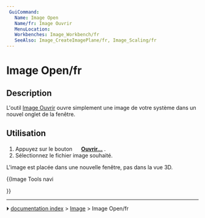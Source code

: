 ```yaml
---
 GuiCommand:
   Name: Image Open
   Name/fr: Image Ouvrir
   MenuLocation: 
   Workbenches: Image_Workbench/fr
   SeeAlso: Image_CreateImagePlane/fr, Image_Scaling/fr
---
```


# Image Open/fr

## Description

L\'outil [Image Ouvrir](Image_Open/fr.md) ouvre simplement une image de votre système dans un nouvel onglet de la fenêtre.

## Utilisation

1.  Appuyez sur le bouton **<img src="images/Image_Open.svg" width=16px> [Ouvrir...](Image_Open/fr.md)** .
2.  Sélectionnez le fichier image souhaité.

L\'image est placée dans une nouvelle fenêtre, pas dans la vue 3D.





{{Image Tools navi

}}



---
⏵ [documentation index](../README.md) > [Image](Category_Image.md) > Image Open/fr
